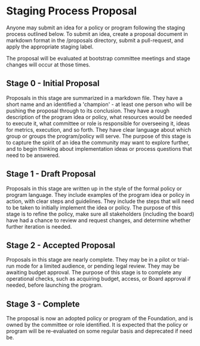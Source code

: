 # Staging Process Proposal

Anyone may submit an idea for a policy or program following the staging process outlined below. To submit an idea, create a proposal document in markdown format in the /proposals directory, submit a pull-request, and apply the appropriate staging label. 

The proposal will be evaluated at bootstrap committee meetings and stage changes will occur at those times.

## Stage 0 - Initial Proposal
Proposals in this stage are summarized in a markdown file. They have a short name and an identified a 'champion' - at least one person who will be pushing the proposal through to its conclusion. They have a rough description of the program idea or policy, what resources would be needed to execute it, what committee or role is responsible for overseeing it, ideas for metrics, execution, and so forth. They have clear language about which group or groups the program/policy will serve. The purpose of this stage is to capture the spirit of an idea the community may want to explore further, and to begin thinking about implementation ideas or process questions that need to be answered.

## Stage 1 - Draft Proposal 
Proposals in this stage are written up in the style of the formal policy or program language. They include examples of the program idea or policy in action, with clear steps and guidelines. They include the steps that will need to be taken to initially implement the idea or policy. The purpose of this stage is to refine the policy, make sure all stakeholders (including the board) have had a chance to review and request changes, and determine whether further iteration is needed. 

## Stage 2 - Accepted Proposal 
Proposals in this stage are nearly complete. They may be in a pilot or trial-run mode for a limited audience, or pending legal review. They may be awaiting budget approval. The purpose of this stage is to complete any operational checks, such as acquiring budget, access, or Board approval if needed, before launching the program.

## Stage 3 - Complete
The proposal is now an adopted policy or program of the Foundation, and is owned by the committee or role identified. It is expected that the policy or program will be re-evaluated on some regular basis and deprecated if need be.

